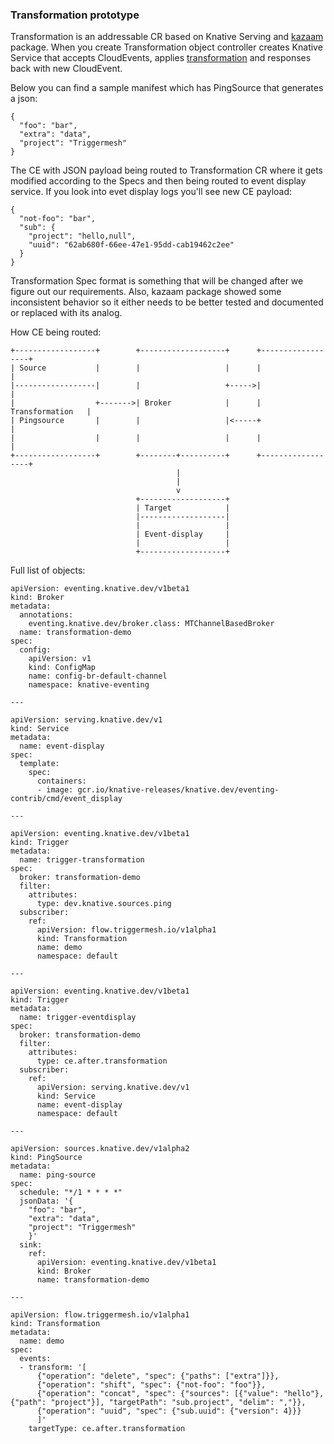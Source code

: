 ### Transformation prototype

Transformation is an addressable CR based on Knative Serving and 
[kazaam](https://github.com/qntfy/kazaam) package. When you create 
Transformation object controller creates Knative Service that 
accepts CloudEvents, applies 
[transformation](https://github.com/qntfy/kazaam#specification-support) 
and responses back with new CloudEvent.

Below you can find a sample manifest which has PingSource that 
generates a json:

```
{
  "foo": "bar", 
  "extra": "data", 
  "project": "Triggermesh"
}
```

The CE with JSON payload being routed to Transformation CR where 
it gets modified according to the Specs and then being routed to 
event display service. If you look into evet display logs you'll
see new CE payload:

```
{
  "not-foo": "bar",
  "sub": {
    "project": "hello,null",
    "uuid": "62ab680f-66ee-47e1-95dd-cab19462c2ee"
  }
}
```

Transformation Spec format is something that will be changed
after we figure out our requirements. Also, kazaam package 
showed some inconsistent behavior so it either needs to be
better tested and documented or replaced with its analog.

How CE being routed:

```
+------------------+        +-------------------+      +------------------+
| Source           |        |                   |      |                  |
|------------------|        |                   +----->|                  |
|                  +------->| Broker            |      | Transformation   |
| Pingsource       |        |                   |<-----+                  |
|                  |        |                   |      |                  |
+------------------+        +--------+----------+      +------------------+
                                     |
                                     |
                                     v
                            +-------------------+
                            | Target            |
                            |-------------------|
                            |                   |
                            | Event-display     |
                            |                   |
                            +-------------------+
```

Full list of objects:

```
apiVersion: eventing.knative.dev/v1beta1
kind: Broker
metadata:
  annotations:
    eventing.knative.dev/broker.class: MTChannelBasedBroker
  name: transformation-demo
spec:
  config:
    apiVersion: v1
    kind: ConfigMap
    name: config-br-default-channel
    namespace: knative-eventing

---

apiVersion: serving.knative.dev/v1
kind: Service
metadata:
  name: event-display
spec:
  template:
    spec:
      containers:
      - image: gcr.io/knative-releases/knative.dev/eventing-contrib/cmd/event_display

---

apiVersion: eventing.knative.dev/v1beta1
kind: Trigger
metadata:
  name: trigger-transformation
spec:
  broker: transformation-demo
  filter:
    attributes:
      type: dev.knative.sources.ping
  subscriber:
    ref:
      apiVersion: flow.triggermesh.io/v1alpha1
      kind: Transformation
      name: demo
      namespace: default

---

apiVersion: eventing.knative.dev/v1beta1
kind: Trigger
metadata:
  name: trigger-eventdisplay
spec:
  broker: transformation-demo
  filter: 
    attributes:
      type: ce.after.transformation
  subscriber:
    ref:
      apiVersion: serving.knative.dev/v1
      kind: Service
      name: event-display
      namespace: default

---

apiVersion: sources.knative.dev/v1alpha2
kind: PingSource
metadata:
  name: ping-source
spec:
  schedule: "*/1 * * * *"
  jsonData: '{
    "foo": "bar", 
    "extra": "data", 
    "project": "Triggermesh"
    }'
  sink:
    ref:
      apiVersion: eventing.knative.dev/v1beta1
      kind: Broker
      name: transformation-demo

---

apiVersion: flow.triggermesh.io/v1alpha1
kind: Transformation
metadata:
  name: demo
spec:
  events:
  - transform: '[
      {"operation": "delete", "spec": {"paths": ["extra"]}},
      {"operation": "shift", "spec": {"not-foo": "foo"}},
      {"operation": "concat", "spec": {"sources": [{"value": "hello"}, {"path": "project"}], "targetPath": "sub.project", "delim": ","}},
      {"operation": "uuid", "spec": {"sub.uuid": {"version": 4}}}
      ]'
    targetType: ce.after.transformation

```